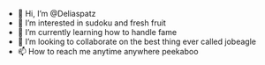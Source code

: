 - 👋 Hi, I’m @Deliaspatz
- 👀 I’m interested in sudoku and fresh fruit
- 🌱 I’m currently learning how to handle fame
- 💞️ I’m looking to collaborate on the best thing ever called jobeagle
- 📫 How to reach me anytime anywhere peekaboo

<!---
Deliaspatz/Deliaspatz is a ✨ special ✨ repository because its `README.md` (this file) appears on your GitHub profile.
You can click the Preview link to take a look at your changes.
--->
